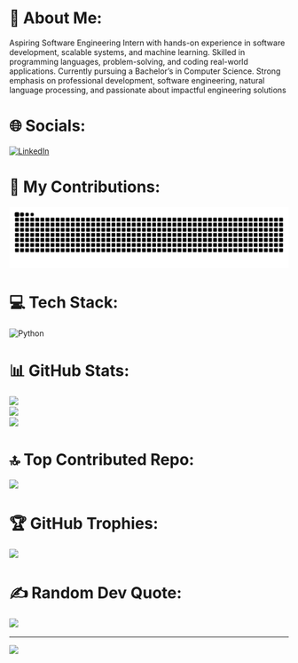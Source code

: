 <!-- ### Hi there 👋 --->
# 💫 About Me:
Aspiring Software Engineering Intern with hands-on experience in software development, scalable systems, and machine learning. Skilled in programming languages, problem-solving, and coding real-world applications. Currently pursuing a Bachelor’s in Computer Science. Strong emphasis on professional development, software engineering, natural language processing, and passionate about impactful engineering solutions




# 🌐 Socials:
[![LinkedIn](https://img.shields.io/badge/LinkedIn-%230077B5.svg?logo=linkedin&logoColor=white)](https://www.linkedin.com/in/aishuts1)


# 🐍 My Contributions:
![](https://raw.githubusercontent.com/prakhar105/prakhar105/output/github-contribution-grid-snake.svg)<br/>

# 💻 Tech Stack:
![Python](https://img.shields.io/badge/python-%2300599C.svg?style=for-the-badge&logo=python&logoColor=white)





 


# 📊 GitHub Stats:
![](https://github-readme-stats.vercel.app/api?username=aishwarya8ts&theme=dark&hide_border=false&include_all_commits=true&count_private=true&rank_icon=github)<br/>
![](https://github-readme-streak-stats.herokuapp.com/?user=aishwarya8ts&theme=dark&hide_border=false)<br/>
![](https://github-readme-stats.vercel.app/api/top-langs/?username=aishwarya8ts&theme=dark&hide_border=false&layout=compact)




# 🔝 Top Contributed Repo:
![](https://github-contributor-stats.vercel.app/api?username=aishwarya8ts&limit=5&theme=dark&combine_all_yearly_contributions=true)

# 🏆 GitHub Trophies:
![](https://github-profile-trophy.vercel.app/?username=aishwarya8ts&theme=radical&no-frame=false&no-bg=false&margin-w=4)


# ✍️ Random Dev Quote:
![](https://quotes-github-readme.vercel.app/api?type=horizontal&theme=radical)

---
[![](https://visitcount.itsvg.in/api?id=aishwarya8ts&icon=0&color=0)](https://visitcount.itsvg.in)


<!--
**AISHWARYA** is a ✨ _special_ ✨ repository because its `README.md` (this file) appears on your GitHub profile.

Here are some ideas to get you started:

- 🔭 I’m currently working on ...
- 🌱 I’m currently learning ...
- 👯 I’m looking to collaborate on ...
- 🤔 I’m looking for help with ...
- 💬 Ask me about ...
- 📫 How to reach me: ...
- 😄 Pronouns: ...
- ⚡ Fun fact: ...
-->
